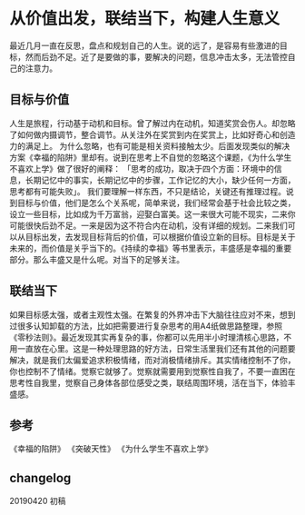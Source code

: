 # 从价值出发，联结当下，构建人生意义
最近几月一直在反思，盘点和规划自己的人生。说的远了，是容易有些激进的目标，然而后劲不足。近了是要做的事，要解决的问题，信息冲击太多，无法管控自己的注意力。

## 目标与价值
人生是旅程，行动基于动机和目标。曾了解过内在动机，知道奖赏会伤人。却忽略了如何做内摄调节，整合调节。从关注外在奖赏到内在奖赏上，比如好奇心和创造力的满足上。
为什么忽略，也有可能是相关资料接触太少。后面发现类似的解决方案《幸福的陷阱》里却有。说到在思考上不自觉的忽略这个课题，《为什么学生不喜欢上学》做了很好的阐释：
「思考的成功，取决于四个方面：环境中的信息，长期记忆中的事实，长期记忆中的步骤，工作记忆的大小，缺少任何一方面，思考都有可能失败」。
我们要理解一样东西，不只是结论，关键还有推理过程。说到目标与价值，他们是怎么个关系呢，简单来说，我们经常会基于社会比较之类，设立一些目标，比如成为千万富翁，迎娶白富美。这一来很大可能不现实，二来你可能很快后劲不足。一来是因为这不符合内在动机，没有详细的规划。二来我们可以从目标出发，去发现目标背后的价值，可以根据价值设立新的目标。目标是关于未来的，而价值是关乎当下的。《持续的幸福》等书里表示，丰盛感是幸福的重要部分。那么丰盛又是什么呢。对当下的足够关注。

## 联结当下
如果目标感太强，或者主观性太强。在繁复的外界冲击下大脑往往应对不来，想到过很多认知卸载的方法，比如把需要进行复杂思考的用A4纸做思路整理，参照《零秒法则》。最近发现其实再复杂的事，你都可以先用半小时理清核心思路，不用一直放在心里。这是一种处理思路的好方法，日常生活里我们还有其他的问题要解决，就是我们太偏爱追求积极情绪，而对消极情绪排斥。其实情绪控制不了你，你也控制不了情绪。觉察它就够了。觉察就需要用到觉察性自我了，不要一直困在思考性自我里，觉察自己身体各部位感受之类，联结周围环境，活在当下，体验丰盛感。

## 参考
《幸福的陷阱》
《突破天性》
《为什么学生不喜欢上学》

## changelog
20190420 初稿